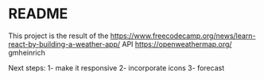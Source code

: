 # README
This project is the result of the https://www.freecodecamp.org/news/learn-react-by-building-a-weather-app/
API https://openweathermap.org/   gmheinrich

Next steps:
1- make it responsive
2- incorporate icons
3- forecast


